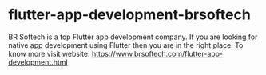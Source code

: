 # flutter-app-development-brsoftech
BR Softech is a top Flutter app development company. 
If you are looking for native app development using Flutter then you are in the right place. 
To know more visit website: https://www.brsoftech.com/flutter-app-development.html
